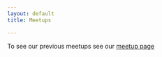 ```yaml
---
layout: default
title: Meetups

---
```

To see our previous meetups see our [meetup page](https://www.meetup.com/pl-PL/PyData-Krakow/)
